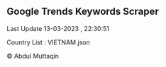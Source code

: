 

## Google Trends Keywords Scraper 
 
Last Update 13-03-2023 , 22:30:51

Country List :
VIETNAM.json



© Abdul Muttaqin 
